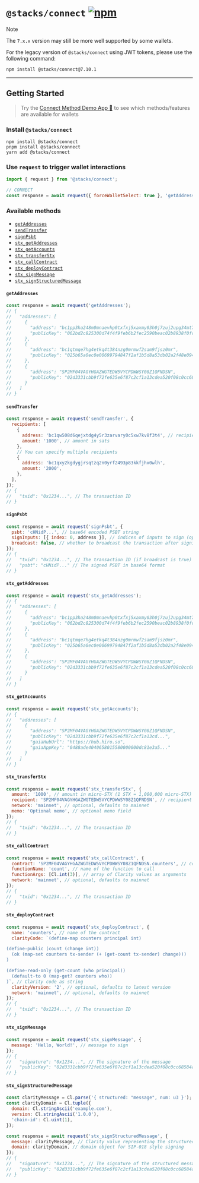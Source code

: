 # `@stacks/connect` [![npm](https://img.shields.io/npm/v/@stacks/connect)](https://www.npmjs.com/package/@stacks/connect) <!-- omit in toc -->

> [!NOTE]
> The `7.x.x` version may still be more well supported by some wallets.

For the legacy version of `@stacks/connect` using JWT tokens, please use the following command:

```sh
npm install @stacks/connect@7.10.1
```

---

## Getting Started <!-- omit in toc -->

> Try the [Connect Method Demo App 🏁](https://connect-hirosystems.vercel.app/iframe?id=connect-connect--default&viewMode=story) to see which methods/features are available for wallets

### Install `@stacks/connect` <!-- omit in toc -->

```shell
npm install @stacks/connect
pnpm install @stacks/connect
yarn add @stacks/connect
```

### Use `request` to trigger wallet interactions <!-- omit in toc -->

```js
import { request } from '@stacks/connect';

// CONNECT
const response = await request({ forceWalletSelect: true }, 'getAddresses');
```

### Available methods <!-- omit in toc -->

- [`getAddresses`](#getaddresses)
- [`sendTransfer`](#sendtransfer)
- [`signPsbt`](#signpsbt)
- [`stx_getAddresses`](#stx_getaddresses)
- [`stx_getAccounts`](#stx_getaccounts)
- [`stx_transferStx`](#stx_transferstx)
- [`stx_callContract`](#stx_callcontract)
- [`stx_deployContract`](#stx_deploycontract)
- [`stx_signMessage`](#stx_signmessage)
- [`stx_signStructuredMessage`](#stx_signstructuredmessage)

#### `getAddresses`

```js
const response = await request('getAddresses');
// {
//   "addresses": [
//     {
//       "address": "bc1pp3ha248m0mnaevhp0txfxj5xaxmy03h0j7zuj2upg34mt7s7e32q7mdfae",
//       "publicKey": "062bd2c825300d74f4f9feb6b2fec2590beac02b8938f0fc042a34254581ee69",
//     },
//     {
//       "address": "bc1qtmqe7hg4etkq4t384nzg0mrmwf2sam9fjsz0mr",
//       "publicKey": "025b65a0ec0e00699794847f2af1b5d8a53db02a2f48e09417598bef09cfea1114",
//     },
//     {
//       "address": "SP2MF04VAGYHGAZWGTEDW5VYCPDWWSY08Z1QFNDSN",
//       "publicKey": "02d3331cbb9f72fe635e6f87c2cf1a13cdea520f08c0cc68584a96e8ac19d8d304",
//     }
//   ]
// }
```

#### `sendTransfer`

```js
const response = await request('sendTransfer', {
  recipients: [
    {
      address: 'bc1qw508d6qejxtdg4y5r3zarvary0c5xw7kv8f3t4', // recipient address
      amount: '1000', // amount in sats
    },
    // You can specify multiple recipients
    {
      address: 'bc1qxy2kgdygjrsqtzq2n0yrf2493p83kkfjhx0wlh',
      amount: '2000',
    },
  ],
});
// {
//   "txid": "0x1234...", // The transaction ID
// }
```

#### `signPsbt`

```js
const response = await request('signPsbt', {
  psbt: 'cHNidP...', // base64 encoded PSBT string
  signInputs: [{ index: 0, address }], // indices of inputs to sign (optional)
  broadcast: false, // whether to broadcast the transaction after signing (optional)
});
// {
//   "txid": "0x1234...", // The transaction ID (if broadcast is true)
//   "psbt": "cHNidP..." // The signed PSBT in base64 format
// }
```

#### `stx_getAddresses`

```js
const response = await request('stx_getAddresses');
// {
//   "addresses": [
//     {
//       "address": "bc1pp3ha248m0mnaevhp0txfxj5xaxmy03h0j7zuj2upg34mt7s7e32q7mdfae",
//       "publicKey": "062bd2c825300d74f4f9feb6b2fec2590beac02b8938f0fc042a34254581ee69",
//     },
//     {
//       "address": "bc1qtmqe7hg4etkq4t384nzg0mrmwf2sam9fjsz0mr",
//       "publicKey": "025b65a0ec0e00699794847f2af1b5d8a53db02a2f48e09417598bef09cfea1114",
//     },
//     {
//       "address": "SP2MF04VAGYHGAZWGTEDW5VYCPDWWSY08Z1QFNDSN",
//       "publicKey": "02d3331cbb9f72fe635e6f87c2cf1a13cdea520f08c0cc68584a96e8ac19d8d304",
//     }
//   ]
// }
```

#### `stx_getAccounts`

```js
const response = await request('stx_getAccounts');
// {
//   "addresses": [
//     {
//       "address": "SP2MF04VAGYHGAZWGTEDW5VYCPDWWSY08Z1QFNDSN",
//       "publicKey": "02d3331cbb9f72fe635e6f87c2cf1a13cd...",
//       "gaiaHubUrl": "https://hub.hiro.so",
//       "gaiaAppKey": "0488ade4040658015580000000dc81e3a5..."
//     }
//   ]
// }
```

#### `stx_transferStx`

```js
const response = await request('stx_transferStx', {
  amount: '1000', // amount in micro-STX (1 STX = 1,000,000 micro-STX)
  recipient: 'SP2MF04VAGYHGAZWGTEDW5VYCPDWWSY08Z1QFNDSN', // recipient address
  network: 'mainnet', // optional, defaults to mainnet
  memo: 'Optional memo', // optional memo field
});
// {
//   "txid": "0x1234...", // The transaction ID
// }
```

#### `stx_callContract`

```js
const response = await request('stx_callContract', {
  contract: 'SP2MF04VAGYHGAZWGTEDW5VYCPDWWSY08Z1QFNDSN.counters', // contract in format: address.contract-name
  functionName: 'count', // name of the function to call
  functionArgs: [Cl.int(3)], // array of Clarity values as arguments
  network: 'mainnet', // optional, defaults to mainnet
});
// {
//   "txid": "0x1234...", // The transaction ID
// }
```

#### `stx_deployContract`

```js
const response = await request('stx_deployContract', {
  name: 'counters', // name of the contract
  clarityCode: `(define-map counters principal int)

(define-public (count (change int))
  (ok (map-set counters tx-sender (+ (get-count tx-sender) change)))
)

(define-read-only (get-count (who principal))
  (default-to 0 (map-get? counters who))
)`, // Clarity code as string
  clarityVersion: '2', // optional, defaults to latest version
  network: 'mainnet', // optional, defaults to mainnet
});
// {
//   "txid": "0x1234...", // The transaction ID
// }
```

#### `stx_signMessage`

```js
const response = await request('stx_signMessage', {
  message: 'Hello, World!', // message to sign
});
// {
//   "signature": "0x1234...", // The signature of the message
//   "publicKey": "02d3331cbb9f72fe635e6f87c2cf1a13cdea520f08c0cc68584a96e8ac19d8d304" // The public key that signed the message
// }
```

#### `stx_signStructuredMessage`

```js
const clarityMessage = Cl.parse('{ structured: "message", num: u3 }');
const clarityDomain = Cl.tuple({
  domain: Cl.stringAscii('example.com'),
  version: Cl.stringAscii('1.0.0'),
  'chain-id': Cl.uint(1),
});

const response = await request('stx_signStructuredMessage', {
  message: clarityMessage, // Clarity value representing the structured message
  domain: clarityDomain, // domain object for SIP-018 style signing
});
// {
//   "signature": "0x1234...", // The signature of the structured message
//   "publicKey": "02d3331cbb9f72fe635e6f87c2cf1a13cdea520f08c0cc68584a96e8ac19d8d304" // The public key that signed the message
// }
```
